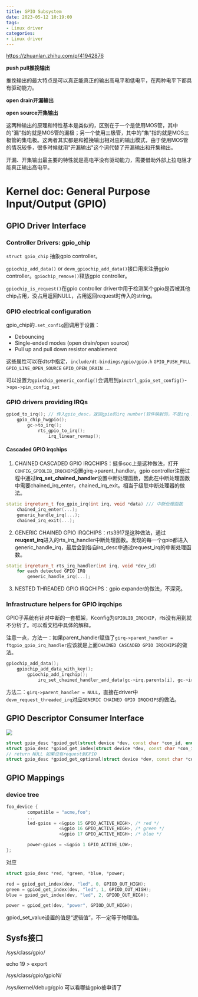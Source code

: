 ```yaml
---
title: GPIO Subsystem
date: 2023-05-12 10:19:00
tags:
- Linux driver
categories:
- Linux driver
---
```


https://zhuanlan.zhihu.com/p/41942876

**push pull推挽输出**

推挽输出的最大特点是可以真正能真正的输出高电平和低电平，在两种电平下都具有驱动能力。

**open drain开漏输出**

**open source开集输出**

这两种输出的原理和特性基本是类似的，区别在于一个是使用MOS管，其中的"漏"指的就是MOS管的漏极；另一个使用三极管，其中的"集"指的就是MOS三极管的集电极。这两者其实都是和推挽输出相对应的输出模式，由于使用MOS管的情况较多，很多时候就用"开漏输出"这个词代替了开漏输出和开集输出。

开漏、开集输出最主要的特性就是高电平没有驱动能力，需要借助外部上拉电阻才能真正输出高电平。

# Kernel doc: General Purpose Input/Output (GPIO)

## GPIO Driver Interface

### Controller Drivers: gpio_chip

`struct gpio_chip` 抽象gpio controller。

`gpiochip_add_data()` or `devm_gpiochip_add_data()`接口用来注册gpio controller。`gpiochip_remove()`释放gpio controller。

`gpiochip_is_request()`在gpio controller driver中用于检测某个gpio是否被其他chip占用，没占用返回NULL，占用返回request时传入的string。

### GPIO electrical configuration

gpio_chip的`.set_config`回调用于设置：

- Debouncing
- Single-ended modes (open drain/open source)
- Pull up and pull down resistor enablement

这些属性可以在dts中指定，`include/dt-bindings/gpio/gpio.h` `GPIO_PUSH_PULL` `GPIO_LINE_OPEN_SOURCE` `GPIO_OPEN_DRAIN `...

可以设置为`gpiochip_generic_config()`会调用到`pinctrl_gpio_set_config()`->`ops->pin_config_set`

### GPIO drivers providing IRQs

```c++
gpiod_to_irq(); // 传入gpio_desc，返回gpio的irq number(软件映射的，不是irq hw id)
	gpio_chip_hwgpio();
		gc->to_irq();
			rts_gpio_to_irq();
				irq_linear_revmap();

```

#### Cascaded GPIO irqchips

1. CHAINED CASCADED GPIO IRQCHIPS：挺多soc上是这种做法，打开`CONFIG_GPIOLIB_IRQCHIP`设置girq->parent_handler。gpio controller注册过程中通过**irq_set_chained_handler**设置中断处理函数，因此在中断处理函数中需要chained_irq_enter，chained_irq_exit。相当于级联中断处理器的做法。

```c++
static irqreturn_t foo_gpio_irq(int irq, void *data) /// 中断处理函数
    chained_irq_enter(...);
    generic_handle_irq(...);
    chained_irq_exit(...);
```

2. GENERIC CHAINED GPIO IRQCHIPS：rts3917是这种做法，通过**reuqest_irq**进入的rts_irq_handler中断处理函数。发现的每一个gpio都进入generic_handle_irq，最后会到各自irq_desc中通过request_irq的中断处理函数。

```c++
static irqreturn_t rts_irq_handler(int irq, void *dev_id)
    for each detected GPIO IRQ
        generic_handle_irq(...);
```

3. NESTED THREADED GPIO IRQCHIPS：gpio expander的做法，不深究。

### Infrastructure helpers for GPIO irqchips

GPIO子系统有针对中断的一套框架，Kconfig为`GPIOLIB_IRQCHIP`，rts没有用到就不分析了。可以看文档中具体的解释。

注意一点，方法一：如果parent_handler赋值了`girq->parent_handler = ftgpio_gpio_irq_handler`应该就是上面`CHAINED CASCADED GPIO IRQCHIPS`的做法。

```c++
gpiochip_add_data();
    gpiochip_add_data_with_key();
    	gpiochip_add_irqchip();
    		irq_set_chained_handler_and_data(gc->irq.parents[i], gc->irq.parent_handler, data);
```

方法二：`girq->parent_handler = NULL`，直接在driver中`devm_request_threaded_irq`对应`GENERIC CHAINED GPIO IRQCHIPS`的做法。

## GPIO Descriptor Consumer Interface

![](https://xyc-1316422823.cos.ap-shanghai.myqcloud.com/gpio.png)

```c++
struct gpio_desc *gpiod_get(struct device *dev, const char *con_id, enum gpiod_flags flags);
struct gpio_desc *gpiod_get_index(struct device *dev, const char *con_id, unsigned int idx, enum gpiod_flags flags);
// return NULL 如果没有request到GPIO
struct gpio_desc *gpiod_get_optional(struct device *dev, const char *con_id, enum gpiod_flags flags);
```

## GPIO Mappings

### device tree

```c++
foo_device {
        compatible = "acme,foo";
        ...
        led-gpios = <&gpio 15 GPIO_ACTIVE_HIGH>, /* red */
                    <&gpio 16 GPIO_ACTIVE_HIGH>, /* green */
                    <&gpio 17 GPIO_ACTIVE_HIGH>; /* blue */

        power-gpios = <&gpio 1 GPIO_ACTIVE_LOW>;
};
```

对应

```c++
struct gpio_desc *red, *green, *blue, *power;

red = gpiod_get_index(dev, "led", 0, GPIOD_OUT_HIGH);
green = gpiod_get_index(dev, "led", 1, GPIOD_OUT_HIGH);
blue = gpiod_get_index(dev, "led", 2, GPIOD_OUT_HIGH);

power = gpiod_get(dev, "power", GPIOD_OUT_HIGH);
```

gpiod_set_value设置的值是“逻辑值”，不一定等于物理值。

## Sysfs接口

/sys/class/gpio/

echo 19 > export

/sys/class/gpio/gpioN/

/sys/kernel/debug/gpio 可以看哪些gpio被申请了
